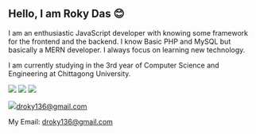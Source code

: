 ## Hello, I am Roky Das 😊

I am an enthusiastic JavaScript developer with knowing some framework for the frontend and the backend. I know Basic PHP and MySQL but basically a MERN developer. I always focus on learning new technology. 

I am currently studying in the 3rd year of Computer Science and Engineering at Chittagong University. 

<a href="https://linkedin.com/in/rokydas"><img src="https://img.shields.io/badge/connect-%230077B5.svg?&style=for-the-badge&logo=linkedin&logoColor=white"></a>  <a href="https://github.com/rokydas"><img src="https://img.shields.io/badge/github-%23100000.svg?&style=for-the-badge&logo=github&logoColor=white"></a>  <a href="https://twitter.com/rokydas136"><img src="https://img.shields.io/badge/Add Me-%231DA1F2.svg?&style=for-the-badge&logo=twitter&logoColor=white"></a>

<img src="https://img.shields.io/badge/mail me-D14836?&style=for-the-badge&logo=gmail&logoColor=white">droky136@gmail.com</img>

My Email: droky136@gmail.com
